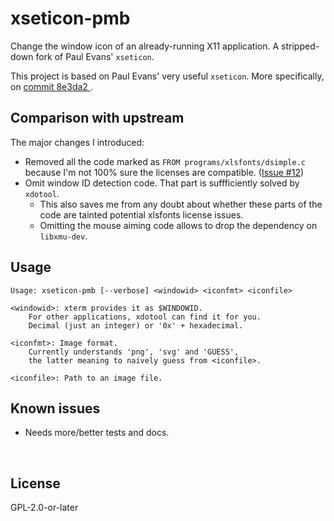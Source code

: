 ﻿
<!--#echo json="package.json" key="name" underline="=" -->
xseticon-pmb
============
<!--/#echo -->

<!--#echo json="package.json" key="description" -->
Change the window icon of an already-running X11 application. A stripped-down
fork of Paul Evans&#39; `xseticon`.
<!--/#echo -->


This project is based on Paul Evans' very useful `xseticon`.
More specifically, on [commit 8e3da2
](https://github.com/xeyownt/xseticon/tree/8e3da2ab747d06bec3dcdcd8f97b8b8d49e70b6b).



Comparison with upstream
------------------------

The major changes I introduced:

* Removed all the code marked as `FROM programs/xlsfonts/dsimple.c`
  because I'm not 100% sure the licenses are compatible.
  ([Issue #12](https://github.com/xeyownt/xseticon/issues/12))
* Omit window ID detection code.
  That part is suffficiently solved by `xdotool`.
  * This also saves me from any doubt about whether these parts of the
    code are tainted potential xlsfonts license issues.
  * Omitting the mouse aiming code allows to drop the dependency on
    `libxmu-dev`.



Usage
-----

```text
Usage: xseticon-pmb [--verbose] <windowid> <iconfmt> <iconfile>

<windowid>: xterm provides it as $WINDOWID.
    For other applications, xdotool can find it for you.
    Decimal (just an integer) or '0x' + hexadecimal.

<iconfmt>: Image format.
    Currently understands 'png', 'svg' and 'GUESS',
    the latter meaning to naively guess from <iconfile>.

<iconfile>: Path to an image file.
```



<!--#toc stop="scan" -->



Known issues
------------

* Needs more/better tests and docs.




&nbsp;


License
-------
<!--#echo json="package.json" key=".license" -->
GPL-2.0-or-later
<!--/#echo -->
